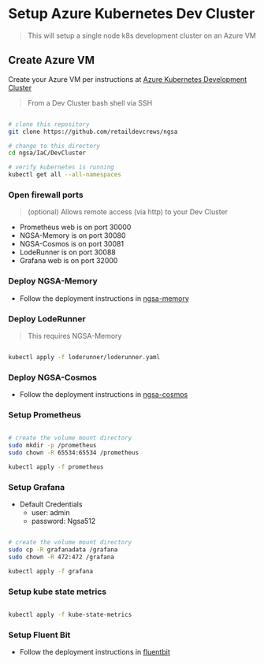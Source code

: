 # Setup Azure Kubernetes Dev Cluster

> This will setup a single node k8s development cluster on an Azure VM

## Create Azure VM

Create your Azure VM per instructions at [Azure Kubernetes Development Cluster](https://github.com/retaildevcrews/akdc)

> From a Dev Cluster bash shell via SSH

```bash

# clone this repository
git clone https://github.com/retaildevcrews/ngsa

# change to this directory
cd ngsa/IaC/DevCluster

# verify kubernetes is running
kubectl get all --all-namespaces

```

### Open firewall ports

> (optional) Allows remote access (via http) to your Dev Cluster

- Prometheus web is on port 30000
- NGSA-Memory is on port 30080
- NGSA-Cosmos is on port 30081
- LodeRunner is on port 30088
- Grafana web is on port 32000

### Deploy NGSA-Memory

- Follow the deployment instructions in [ngsa-memory](ngsa-memory/README.md)

### Deploy LodeRunner

> This requires NGSA-Memory

```bash

kubectl apply -f loderunner/loderunner.yaml

```

### Deploy NGSA-Cosmos

- Follow the deployment instructions in [ngsa-cosmos](ngsa-cosmos/README.md)

### Setup Prometheus

```bash

# create the volume mount directory
sudo mkdir -p /prometheus
sudo chown -R 65534:65534 /prometheus

kubectl apply -f prometheus

```

### Setup Grafana

- Default Credentials
  - user: admin
  - password: Ngsa512

```bash

# create the volume mount directory
sudo cp -R grafanadata /grafana
sudo chown -R 472:472 /grafana

kubectl apply -f grafana

```

### Setup kube state metrics

```bash

kubectl apply -f kube-state-metrics

```

### Setup  Fluent Bit

- Follow the deployment instructions in [fluentbit](fluentbit/README.md)
